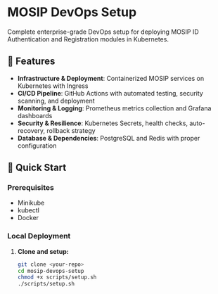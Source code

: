 # MOSIP DevOps Setup

Complete enterprise-grade DevOps setup for deploying MOSIP ID Authentication and Registration modules in Kubernetes.

## 🎯 Features

- **Infrastructure & Deployment**: Containerized MOSIP services on Kubernetes with Ingress
- **CI/CD Pipeline**: GitHub Actions with automated testing, security scanning, and deployment
- **Monitoring & Logging**: Prometheus metrics collection and Grafana dashboards
- **Security & Resilience**: Kubernetes Secrets, health checks, auto-recovery, rollback strategy
- **Database & Dependencies**: PostgreSQL and Redis with proper configuration

## 🚀 Quick Start

### Prerequisites
- Minikube
- kubectl
- Docker

### Local Deployment

1. **Clone and setup:**
   ```bash
   git clone <your-repo>
   cd mosip-devops-setup
   chmod +x scripts/setup.sh
   ./scripts/setup.sh